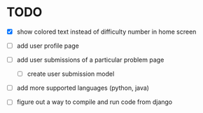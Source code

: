 # TODO

- [x] show colored text instead of difficulty number in home screen
- [ ] add user profile page
- [ ] add user submissions of a particular problem page
    - [ ] create user submission model
- [ ] add more supported languages (python, java)
- [ ] figure out a way to compile and run code from django

    